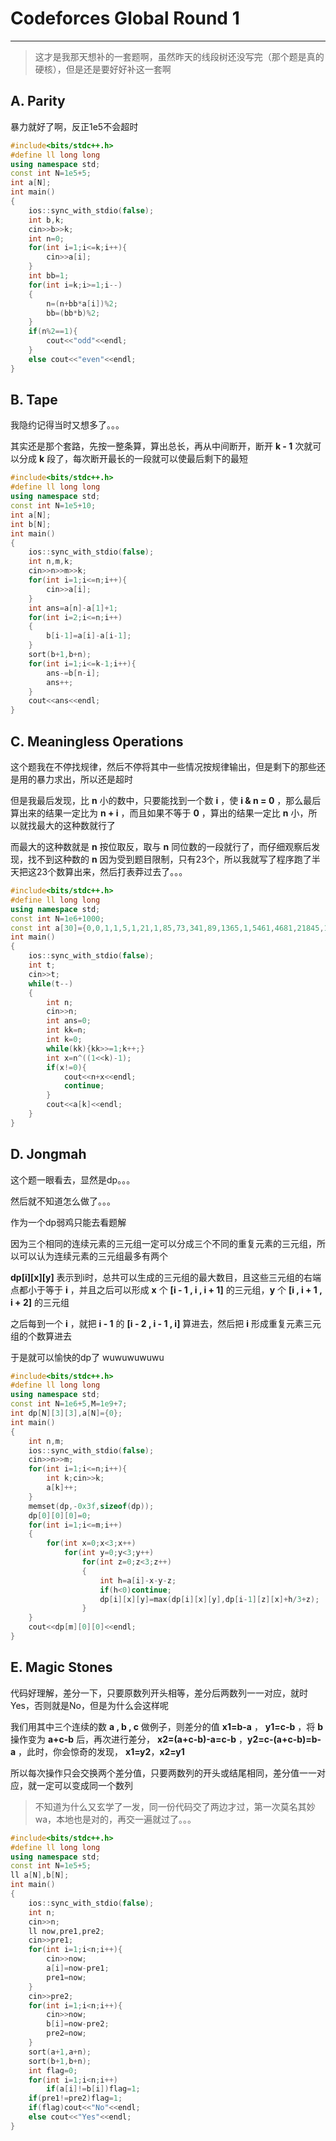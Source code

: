 
# Codeforces Global Round 1
____

>这才是我那天想补的一套题啊，虽然昨天的线段树还没写完（那个题是真的硬核），但是还是要好好补这一套啊

## A. Parity

暴力就好了啊，反正1e5不会超时

```c++
#include<bits/stdc++.h>
#define ll long long
using namespace std;
const int N=1e5+5;
int a[N];
int main()
{
    ios::sync_with_stdio(false);
    int b,k;
    cin>>b>>k;
    int n=0;
    for(int i=1;i<=k;i++){
        cin>>a[i];
    }
    int bb=1;
    for(int i=k;i>=1;i--)
    {
        n=(n+bb*a[i])%2;
        bb=(bb*b)%2;
    }
    if(n%2==1){
        cout<<"odd"<<endl;
    }
    else cout<<"even"<<endl;
}
```

## B. Tape

我隐约记得当时又想多了。。。

其实还是那个套路，先按一整条算，算出总长，再从中间断开，断开 **k - 1** 次就可以分成 **k** 段了，每次断开最长的一段就可以使最后剩下的最短

```c++
#include<bits/stdc++.h>
#define ll long long
using namespace std;
const int N=1e5+10;
int a[N];
int b[N];
int main()
{
    ios::sync_with_stdio(false);
    int n,m,k;
    cin>>n>>m>>k;
    for(int i=1;i<=n;i++){
        cin>>a[i];
    }
    int ans=a[n]-a[1]+1;
    for(int i=2;i<=n;i++)
    {
        b[i-1]=a[i]-a[i-1];
    }
    sort(b+1,b+n);
    for(int i=1;i<=k-1;i++){
        ans-=b[n-i];
        ans++;
    }
    cout<<ans<<endl;
}

```

## C. Meaningless Operations

这个题我在不停找规律，然后不停将其中一些情况按规律输出，但是剩下的那些还是用的暴力求出，所以还是超时

但是我最后发现，比 **n** 小的数中，只要能找到一个数 **i** ，使 **i & n = 0** ，那么最后算出来的结果一定比为 **n + i** ，而且如果不等于 **0** ，算出的结果一定比 **n** 小，所以就找最大的这种数就行了

而最大的这种数就是 **n** 按位取反，取与 **n** 同位数的一段就行了，而仔细观察后发现，找不到这种数的 **n** 因为受到题目限制，只有23个，所以我就写了程序跑了半天把这23个数算出来，然后打表莽过去了。。。

```c++
#include<bits/stdc++.h>
#define ll long long
using namespace std;
const int N=1e6+1000;
const int a[30]={0,0,1,1,5,1,21,1,85,73,341,89,1365,1,5461,4681,21845,1,87381,1,349525,299593,1398101,178481,5592405,1082401,22369621};
int main()
{
    ios::sync_with_stdio(false);
    int t;
    cin>>t;
    while(t--)
    {
        int n;
        cin>>n;
        int ans=0;
        int kk=n;
        int k=0;
        while(kk){kk>>=1;k++;}
        int x=n^((1<<k)-1);
        if(x!=0){
            cout<<n+x<<endl;
            continue;
        }
        cout<<a[k]<<endl;
    }
}
```

## D. Jongmah

这个题一眼看去，显然是dp。。。

然后就不知道怎么做了。。。

作为一个dp弱鸡只能去看题解

因为三个相同的连续元素的三元组一定可以分成三个不同的重复元素的三元组，所以可以认为连续元素的三元组最多有两个

**dp\[i\]\[x\]\[y\]** 表示到i时，总共可以生成的三元组的最大数目，且这些三元组的右端点都小于等于 **i** ，并且之后可以形成 **x** 个 **[i - 1 , i , i + 1]** 的三元组，**y** 个 **[i , i + 1 , i + 2]** 的三元组

之后每到一个 **i** ，就把 **i - 1** 的 **[i - 2 , i - 1 , i]** 算进去，然后把 **i** 形成重复元素三元组的个数算进去

于是就可以愉快的dp了 wuwuwuwuwu

```c++
#include<bits/stdc++.h>
#define ll long long
using namespace std;
const int N=1e6+5,M=1e9+7;
int dp[N][3][3],a[N]={0};
int main()
{
    int n,m;
    ios::sync_with_stdio(false);
    cin>>n>>m;
    for(int i=1;i<=n;i++){
        int k;cin>>k;
        a[k]++;
    }
    memset(dp,-0x3f,sizeof(dp));
    dp[0][0][0]=0;
    for(int i=1;i<=m;i++)
    {
        for(int x=0;x<3;x++)
            for(int y=0;y<3;y++)
                for(int z=0;z<3;z++)
                {
                    int h=a[i]-x-y-z;
                    if(h<0)continue;
                    dp[i][x][y]=max(dp[i][x][y],dp[i-1][z][x]+h/3+z);
                }
    }
    cout<<dp[m][0][0]<<endl;
}
```

## E. Magic Stones

代码好理解，差分一下，只要原数列开头相等，差分后两数列一一对应，就时Yes，否则就是No，但是为什么会这样呢

我们用其中三个连续的数 **a , b , c** 做例子，则差分的值 **x1=b-a** ， **y1=c-b** ，将 **b** 操作变为 **a+c-b** 后，再次进行差分， **x2=(a+c-b)-a=c-b** ，**y2=c-(a+c-b)=b-a** ，此时，你会惊奇的发现， **x1=y2**，**x2=y1** 

所以每次操作只会交换两个差分值，只要两数列的开头或结尾相同，差分值一一对应，就一定可以变成同一个数列

>不知道为什么又玄学了一发，同一份代码交了两边才过，第一次莫名其妙wa，本地也是对的，再交一遍就过了。。。

```c++
#include<bits/stdc++.h>
#define ll long long
using namespace std;
const int N=1e5+5;
ll a[N],b[N];
int main()
{
    ios::sync_with_stdio(false);
    int n;
    cin>>n;
    ll now,pre1,pre2;
    cin>>pre1;
    for(int i=1;i<n;i++){
        cin>>now;
        a[i]=now-pre1;
        pre1=now;
    }
    cin>>pre2;
    for(int i=1;i<n;i++){
        cin>>now;
        b[i]=now-pre2;
        pre2=now;
    }
    sort(a+1,a+n);
    sort(b+1,b+n);
    int flag=0;
    for(int i=1;i<n;i++)
        if(a[i]!=b[i])flag=1;
    if(pre1!=pre2)flag=1;
    if(flag)cout<<"No"<<endl;
    else cout<<"Yes"<<endl;
}
```

